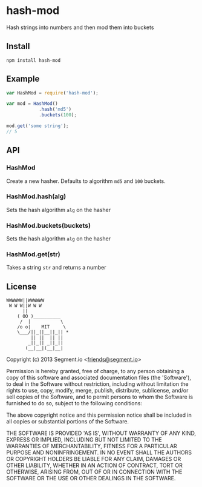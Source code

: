 
# hash-mod

  Hash strings into numbers and then mod them into buckets

## Install

    npm install hash-mod

## Example

```js
var HashMod = require('hash-mod');

var mod = HashMod()
            .hash('md5')
            .buckets(100);

mod.get('some string');
// 5
```

## API

### HashMod

  Create a new hasher. Defaults to algorithm `md5` and `100` buckets.

### HashMod.hash(alg)

  Sets the hash algorithm `alg` on the hasher

### HashMod.buckets(buckets)

  Sets the hash algorithm `alg` on the hasher

### HashMod.get(str)

  Takes a string `str` and returns a number

## License 

```
WWWWWW||WWWWWW
 W W W||W W W
      ||
    ( OO )__________
     /  |           \
    /o o|    MIT     \
    \___/||_||__||_|| *
         || ||  || ||
        _||_|| _||_||
       (__|__|(__|__|
```

Copyright (c) 2013 Segment.io &lt;friends@segment.io&gt;

Permission is hereby granted, free of charge, to any person obtaining
a copy of this software and associated documentation files (the
'Software'), to deal in the Software without restriction, including
without limitation the rights to use, copy, modify, merge, publish,
distribute, sublicense, and/or sell copies of the Software, and to
permit persons to whom the Software is furnished to do so, subject to
the following conditions:

The above copyright notice and this permission notice shall be
included in all copies or substantial portions of the Software.

THE SOFTWARE IS PROVIDED 'AS IS', WITHOUT WARRANTY OF ANY KIND,
EXPRESS OR IMPLIED, INCLUDING BUT NOT LIMITED TO THE WARRANTIES OF
MERCHANTABILITY, FITNESS FOR A PARTICULAR PURPOSE AND NONINFRINGEMENT.
IN NO EVENT SHALL THE AUTHORS OR COPYRIGHT HOLDERS BE LIABLE FOR ANY
CLAIM, DAMAGES OR OTHER LIABILITY, WHETHER IN AN ACTION OF CONTRACT,
TORT OR OTHERWISE, ARISING FROM, OUT OF OR IN CONNECTION WITH THE
SOFTWARE OR THE USE OR OTHER DEALINGS IN THE SOFTWARE.